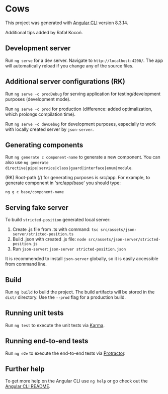 # Cows

This project was generated with [Angular CLI](https://github.com/angular/angular-cli) version 8.3.14.

Additional tips added by Rafał Kocoń.

## Development server

Run `ng serve` for a dev server. Navigate to `http://localhost:4200/`. The app will automatically reload if you change any of the source files.

## Additional server configurations (RK)

Run `ng serve -c prodDebug` for serving application for testing/development purposes (development mode).

Run `ng serve -c prod` for production (difference: added optimalization, which prolongs compilation time).

Run `ng serve -c devDebug` for development purposes, especially to work with locally created server by `json-server`.

## Generating components

Run `ng generate c component-name` to generate a new component. You can also use `ng generate directive|pipe|service|class|guard|interface|enum|module`.

(RK) Root-path (/) for generating purposes is src/app. For example, to generate component in 'src/app/base' you should type:

`ng g c base/component-name`

## Serving fake server

To build `stricted-position` generated local server:

1) Create .js file from .ts with command:
`tsc src/assets/json-server/stricted-position.ts`
2) Build .json with created .js file: `node src/assets/json-server/stricted-position.js`
3) Run `json-server`: `json-server stricted-position.json`

It is recommended to install  `json-server` globally, so it is easily accessible from command line.

## Build

Run `ng build` to build the project. The build artifacts will be stored in the `dist/` directory. Use the `--prod` flag for a production build.

## Running unit tests

Run `ng test` to execute the unit tests via [Karma](https://karma-runner.github.io).

## Running end-to-end tests

Run `ng e2e` to execute the end-to-end tests via [Protractor](http://www.protractortest.org/).

## Further help

To get more help on the Angular CLI use `ng help` or go check out the [Angular CLI README](https://github.com/angular/angular-cli/blob/master/README.md).
